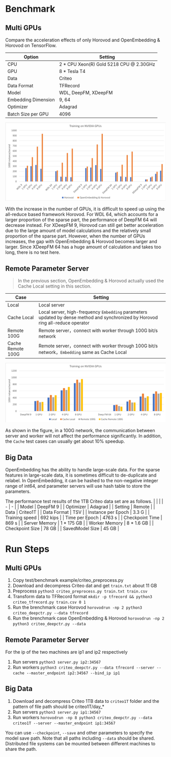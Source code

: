 # Benchmark

## Multi GPUs

Compare the acceleration effects of only Horovod and OpenEmbedding & Horovod on TensorFlow.

| Option | Setting |
| - | - |
| CPU | 2 * CPU Xeon(R) Gold 5218 CPU @ 2.30GHz |
| GPU | 8 * Tesla T4 |
| Data | Criteo |
| Data Format | TFRecord |
| Model | WDL, DeepFM, XDeepFM |
| Embedding Dimension | 9, 64 |
| Optimizer | Adagrad |
| Batch Size per GPU | 4096 |

![benchmark](../images/benchmark.png)

With the increase in the number of GPUs, it is difficult to speed up using the all-reduce based framework Horovod. For WDL 64, which accounts for a larger proportion of the sparse part, the performance of DeepFM 64 will decrease instead. For XDeepFM 9, Horovod can still get better acceleration due to the large amount of model calculations and the relatively small proportion of the sparse part. However, when the number of GPUs increases, the gap with OpenEmbedding & Horovod becomes larger and larger. Since XDeepFM 64 has a huge amount of calculation and takes too long, there is no test here.

## Remote Parameter Server

> In the previous section, OpenEmbedding & Horovod actually used the Cache Local setting in this section.

| Case | Setting |
| - | - |
| Local | Local server |
| Cache Local | Local server, high-frequency `Embedding` parameters updated by dense method and synchronized by Horovod ring all-reduce operator |
| Remote 100G | Remote server，connect with worker through 100G bit/s network |
| Cache Remote 100G | Remote server，connect with worker through 100G bit/s network，`Embedding` same as Cache Local |

![avatar](../images/benchmark-server.png)

As shown in the figure, in a 100G network, the communication between server and worker will not affect the performance significantly. In addition, the `Cache` test cases can usually get about 10% speedup.

## Big Data

OpenEmbedding has the ability to handle large-scale data. For the sparse features in large-scale data, it is sometimes difficult to de-duplicate and relabel. In OpenEmbedding, it can be hashed to the non-negative integer range of int64, and parameter servers will use hash table to store the parameters.

The performance test results of the 1TB Criteo data set are as follows.
| | |
| - | - |
| Model | DeepFM 9 |
| Optimizer | Adagrad |
| Setting | Remote |
| Data | Criteo1T |
| Data Format | TSV |
| Instance per Epoch | 3.3 G |
| Training speed | 692 kips |
| Time per Epoch | 4763 s |
| Checkpoint Time | 869 s |
| Server Memory | 1 * 175 GB |
| Worker Memory | 8 * 1.6 GB |
| Checkpoint Size | 78 GB |
| SavedModel Size | 45 GB |

# Run Steps

## Multi GPUs

1. Copy test/benchmark example/criteo_preprocess.py
2. Download and decompress Criteo dat and get `train.txt` about 11 GB
3. Preprocess `python3 criteo_preprocess.py train.txt train.csv`
4. Transform data to TFRecord format `mkdir -p tfrecord && python3 criteo_tfrecord.py train.csv 0 1`
5. Run the brenchmark case Horovod `horovodrun -np 2 python3 criteo_deepctr.py --data tfrecord`
6. Run the brenchmark case OpenEmbedding & Horovod `horovodrun -np 2 python3 criteo_deepctr.py --data`

## Remote Parameter Server

For the ip of the two machines are ip1 and ip2 respectively
1. Run servers `python3 server.py ip2:34567`
2. Run workers `python3 criteo_deepctr.py --data tfrecord --server --cache --master_endpoint ip2:34567 --bind_ip ip1`

## Big Data

1. Download and decompress Criteo 1TB data to `criteo1T` folder and the pattern of file path should be criteo1T/day_*
2. Run servers `python3 server.py ip1:34567`
3. Run workers `horovodrun -np 8 python3 criteo_deepctr.py --data criteo1T --server --master_endpoint ip1:34567`

You can use `--checkpoint`, `--save` and other parameters to specify the model save path. Note that all paths including `--data` should be shared. Distributed file systems can be mounted between different machines to share the path.
